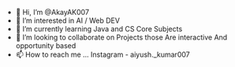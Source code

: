 - 👋 Hi, I’m @AkayAK007
- 👀 I’m interested in AI / Web DEV
- 🌱 I’m currently learning Java and CS Core Subjects
- 💞️ I’m looking to collaborate on Projects those Are interactive And opportunity based
- 📫 How to reach me ... Instagram - aiyush._kumar007

<!---
AkayAK007/AkayAK007 is a ✨ special ✨ repository because its `README.md` (this file) appears on your GitHub profile.
You can click the Preview link to take a look at your changes.
--->
